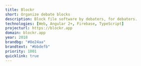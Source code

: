 ```yaml
---
title: Blockr
short: Organize debate blocks
description: Block file software by debaters, for debaters.
technologies: [Web, Angular 2+, Firebase, TypeScript]
projecturl: https://blockr.app
domain: blockr.app
year: 2018
brandbg: "#8e24aa"
brandtext: "#bbdefb"
priority: 1001
quicklink: true
---
```

